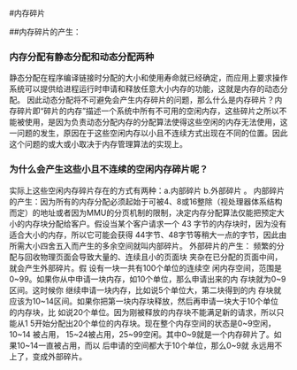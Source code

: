 #内存碎片

##内存碎片的产生：

###	内存分配有静态分配和动态分配两种

静态分配在程序编译链接时分配的大小和使用寿命就已经确定，而应用上要求操作系统可以提供给进程运行时申请和释放任意大小内存的功能，这就是内存的动态分配。
因此动态分配将不可避免会产生内存碎片的问题，那么什么是内存碎片？内存碎片即“碎片的内存”描述一个系统中所有不可用的空闲内存，这些碎片之所以不能被使用，是因为负责动态分配内存的分配算法使得这些空闲的内存无法使用，这一问题的发生，原因在于这些空闲内存以小且不连续方式出现在不同的位置。因此这个问题的或大或小取决于内存管理算法的实现上。

### 为什么会产生这些小且不连续的空闲内存碎片呢？

实际上这些空闲内存碎片存在的方式有两种：a.内部碎片 b.外部碎片 。
内部碎片的产生：因为所有的内存分配必须起始于可被4、8或16整除（视处理器体系结构而定）的地址或者因为MMU的分页机制的限制，决定内存分配算法仅能把预定大小的内存块分配给客户。假设当某个客户请求一个 43 字节的内存块时，因为没有适合大小的内存，所以它可能会获得 44字节、48字节等稍大一点的字节，因此由所需大小四舍五入而产生的多余空间就叫内部碎片。
	外部碎片的产生： 频繁的分配与回收物理页面会导致大量的、连续且小的页面块
夹杂在已分配的页面中间，就会产生外部碎片。假 设有一块一共有100个单位的连续空
闲内存空间，范围是0~99。如果你从中申请一块内存，如10个单位，那么申请出来的内
存块就为0~9区间。这时候你 继续申请一块内存，比如说5个单位大，第二块得到的内
存块就应该为10~14区间。如果你把第一块内存块释放，然后再申请一块大于10个单位
的内存块，比 如说20个单位。因为刚被释放的内存块不能满足新的请求，所以只能从1
5开始分配出20个单位的内存块。现在整个内存空间的状态是0~9空闲，10~14 被占用，
15~24被占用，25~99空闲。其中0~9就是一个内存碎片了。如果10~14一直被占用，而以
后申请的空间都大于10个单位，那么0~9就 永远用不上了，变成外部碎片。
